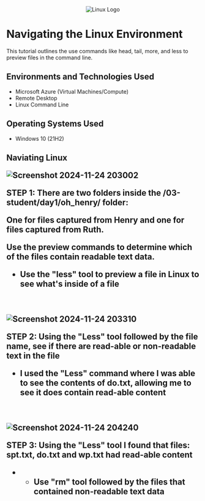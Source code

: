 <p align="center">
<img src="https://imgur.com/a/XGeZj8M" alt="Linux Logo"/>
</p>

<h1> Navigating the Linux Environment</h1>
This tutorial outlines the use commands like head, tail, more, and less to preview files in the command line.<br />


<h2>Environments and Technologies Used</h2>

- Microsoft Azure (Virtual Machines/Compute)
- Remote Desktop
- Linux Command Line

<h2>Operating Systems Used </h2>

- Windows 10</b> (21H2)

<h2> Naviating Linux

<p>

 ![Screenshot 2024-11-24 203002](https://github.com/user-attachments/assets/839ae08e-040f-4d80-b66e-470a1b88218b)


>
</p>
<p>
STEP 1: There are two folders inside the /03-student/day1/oh_henry/ folder:
  
  One for files captured from Henry and one for files captured from Ruth.
  
Use the preview commands to determine which of the files contain readable text data.

  
  - Use the "less"  tool to preview a file in Linux to see what's inside of a file

</p>
<br />

<p>
  
![Screenshot 2024-11-24 203310](https://github.com/user-attachments/assets/3f407977-217c-4a7c-9a4f-11cdf50e963f)



>
</p>
<p>
STEP 2: Using the "Less" tool followed by the file name, see if there are read-able or non-readable text in the file

- I used the "Less" command where I was able to see the contents of do.txt, allowing me to see it does contain read-able content
  
</p>
<br />

<p>
  
![Screenshot 2024-11-24 204240](https://github.com/user-attachments/assets/78b533eb-27fc-458d-93bb-7d798c2bff07)




>
</p>
<p>
STEP 3: Using the "Less" tool I found that files: spt.txt, do.txt and wp.txt had read-able content

-  - Use "rm" tool followed by the files that contained non-readable text data
  
</p>
<br />



